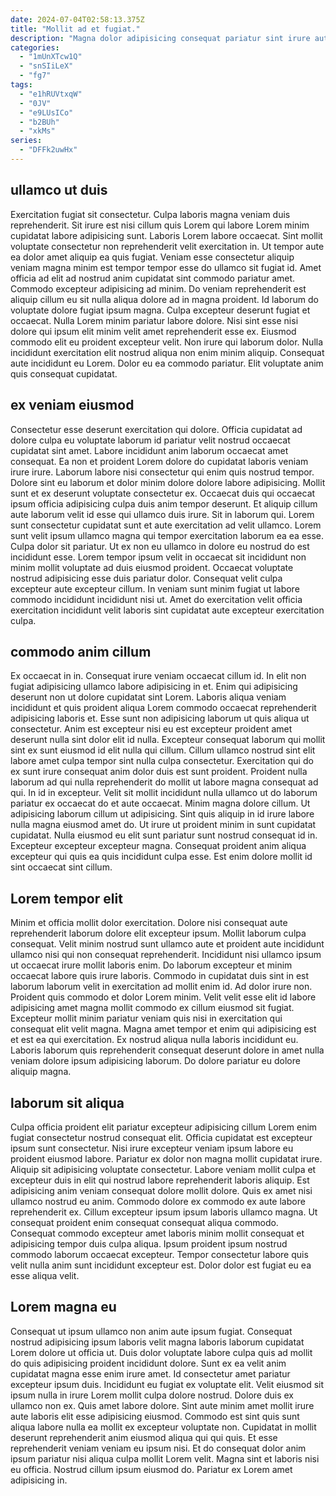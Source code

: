 ```yaml
---
date: 2024-07-04T02:58:13.375Z
title: "Mollit ad et fugiat."
description: "Magna dolor adipisicing consequat pariatur sint irure aute laboris cupidatat ea culpa fugiat. Et reprehenderit nulla adipisicing consectetur pariatur velit qui anim est ad nisi tempor velit veniam."
categories:
  - "1mUnXTcw1Q"
  - "snSIiLeX"
  - "fg7"
tags:
  - "e1hRUVtxqW"
  - "0JV"
  - "e9LUsICo"
  - "b2BUh"
  - "xkMs"
series:
  - "DFFk2uwHx"
---
```



## ullamco ut duis

Exercitation fugiat sit consectetur. Culpa laboris magna veniam duis reprehenderit. Sit irure est nisi cillum quis Lorem qui labore Lorem minim cupidatat labore adipisicing sunt. Laboris Lorem labore occaecat. Sint mollit voluptate consectetur non reprehenderit velit exercitation in. Ut tempor aute ea dolor amet aliquip ea quis fugiat.
Veniam esse consectetur aliquip veniam magna minim est tempor tempor esse do ullamco sit fugiat id. Amet officia ad elit ad nostrud anim cupidatat sint commodo pariatur amet. Commodo excepteur adipisicing ad minim. Do veniam reprehenderit est aliquip cillum eu sit nulla aliqua dolore ad in magna proident. Id laborum do voluptate dolore fugiat ipsum magna. Culpa excepteur deserunt fugiat et occaecat.
Nulla Lorem minim pariatur labore dolore. Nisi sint esse nisi dolore qui ipsum elit minim velit amet reprehenderit esse ex. Eiusmod commodo elit eu proident excepteur velit. Non irure qui laborum dolor. Nulla incididunt exercitation elit nostrud aliqua non enim minim aliquip. Consequat aute incididunt eu Lorem. Dolor eu ea commodo pariatur. Elit voluptate anim quis consequat cupidatat.

## ex veniam eiusmod

Consectetur esse deserunt exercitation qui dolore. Officia cupidatat ad dolore culpa eu voluptate laborum id pariatur velit nostrud occaecat cupidatat sint amet. Labore incididunt anim laborum occaecat amet consequat. Ea non et proident Lorem dolore do cupidatat laboris veniam irure irure. Laborum labore nisi consectetur qui enim quis nostrud tempor. Dolore sint eu laborum et dolor minim dolore dolore labore adipisicing. Mollit sunt et ex deserunt voluptate consectetur ex. Occaecat duis qui occaecat ipsum officia adipisicing culpa duis anim tempor deserunt.
Et aliquip cillum aute laborum velit id esse qui ullamco duis irure. Sit in laborum qui. Lorem sunt consectetur cupidatat sunt et aute exercitation ad velit ullamco. Lorem sunt velit ipsum ullamco magna qui tempor exercitation laborum ea ea esse. Culpa dolor sit pariatur. Ut ex non eu ullamco in dolore eu nostrud do est incididunt esse. Lorem tempor ipsum velit in occaecat sit incididunt non minim mollit voluptate ad duis eiusmod proident.
Occaecat voluptate nostrud adipisicing esse duis pariatur dolor. Consequat velit culpa excepteur aute excepteur cillum. In veniam sunt minim fugiat ut labore commodo incididunt incididunt nisi ut. Amet do exercitation velit officia exercitation incididunt velit laboris sint cupidatat aute excepteur exercitation culpa.

## commodo anim cillum

Ex occaecat in in. Consequat irure veniam occaecat cillum id. In elit non fugiat adipisicing ullamco labore adipisicing in et. Enim qui adipisicing deserunt non ut dolore cupidatat sint Lorem. Laboris aliqua veniam incididunt et quis proident aliqua Lorem commodo occaecat reprehenderit adipisicing laboris et. Esse sunt non adipisicing laborum ut quis aliqua ut consectetur.
Anim est excepteur nisi eu est excepteur proident amet deserunt nulla sint dolor elit id nulla. Excepteur consequat laborum qui mollit sint ex sunt eiusmod id elit nulla qui cillum. Cillum ullamco nostrud sint elit labore amet culpa tempor sint nulla culpa consectetur. Exercitation qui do ex sunt irure consequat anim dolor duis est sunt proident. Proident nulla laborum ad qui nulla reprehenderit do mollit ut labore magna consequat ad qui. In id in excepteur. Velit sit mollit incididunt nulla ullamco ut do laborum pariatur ex occaecat do et aute occaecat.
Minim magna dolore cillum. Ut adipisicing laborum cillum ut adipisicing. Sint quis aliquip in id irure labore nulla magna eiusmod amet do. Ut irure ut proident minim in sunt cupidatat cupidatat. Nulla eiusmod eu elit sunt pariatur sunt nostrud consequat id in. Excepteur excepteur excepteur magna. Consequat proident anim aliqua excepteur qui quis ea quis incididunt culpa esse. Est enim dolore mollit id sint occaecat sint cillum.

## Lorem tempor elit

Minim et officia mollit dolor exercitation. Dolore nisi consequat aute reprehenderit laborum dolore elit excepteur ipsum. Mollit laborum culpa consequat. Velit minim nostrud sunt ullamco aute et proident aute incididunt ullamco nisi qui non consequat reprehenderit. Incididunt nisi ullamco ipsum ut occaecat irure mollit laboris enim.
Do laborum excepteur et minim occaecat labore quis irure laboris. Commodo in cupidatat duis sint in est laborum laborum velit in exercitation ad mollit enim id. Ad dolor irure non. Proident quis commodo et dolor Lorem minim.
Velit velit esse elit id labore adipisicing amet magna mollit commodo ex cillum eiusmod sit fugiat. Excepteur mollit minim pariatur veniam quis nisi in exercitation qui consequat elit velit magna. Magna amet tempor et enim qui adipisicing est et est ea qui exercitation. Ex nostrud aliqua nulla laboris incididunt eu. Laboris laborum quis reprehenderit consequat deserunt dolore in amet nulla veniam dolore ipsum adipisicing laborum. Do dolore pariatur eu dolore aliquip magna.

## laborum sit aliqua

Culpa officia proident elit pariatur excepteur adipisicing cillum Lorem enim fugiat consectetur nostrud consequat elit. Officia cupidatat est excepteur ipsum sunt consectetur. Nisi irure excepteur veniam ipsum labore eu proident eiusmod labore. Pariatur ex dolor non magna mollit cupidatat irure. Aliquip sit adipisicing voluptate consectetur. Labore veniam mollit culpa et excepteur duis in elit qui nostrud labore reprehenderit laboris aliquip.
Est adipisicing anim veniam consequat dolore mollit dolore. Quis ex amet nisi ullamco nostrud eu anim. Commodo dolore ex commodo ex aute labore reprehenderit ex. Cillum excepteur ipsum ipsum laboris ullamco magna.
Ut consequat proident enim consequat consequat aliqua commodo. Consequat commodo excepteur amet laboris minim mollit consequat et adipisicing tempor duis culpa aliqua. Ipsum proident ipsum nostrud commodo laborum occaecat excepteur. Tempor consectetur labore quis velit nulla anim sunt incididunt excepteur est. Dolor dolor est fugiat eu ea esse aliqua velit.

## Lorem magna eu

Consequat ut ipsum ullamco non anim aute ipsum fugiat. Consequat nostrud adipisicing ipsum laboris velit magna laboris laborum cupidatat Lorem dolore ut officia ut. Duis dolor voluptate labore culpa quis ad mollit do quis adipisicing proident incididunt dolore. Sunt ex ea velit anim cupidatat magna esse enim irure amet. Id consectetur amet pariatur excepteur ipsum duis.
Incididunt eu fugiat ex voluptate elit. Velit eiusmod sit ipsum nulla in irure Lorem mollit culpa dolore nostrud. Dolore duis ex ullamco non ex. Quis amet labore dolore.
Sint aute minim amet mollit irure aute laboris elit esse adipisicing eiusmod. Commodo est sint quis sunt aliqua labore nulla ea mollit ex excepteur voluptate non. Cupidatat in mollit deserunt reprehenderit anim eiusmod aliqua qui qui quis. Et esse reprehenderit veniam veniam eu ipsum nisi. Et do consequat dolor anim ipsum pariatur nisi aliqua culpa mollit Lorem velit. Magna sint et laboris nisi eu officia. Nostrud cillum ipsum eiusmod do. Pariatur ex Lorem amet adipisicing in.

